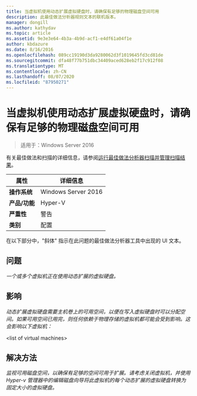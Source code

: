 ```yaml
---
title: 当虚拟机使用动态扩展虚拟硬盘时，请确保有足够的物理磁盘空间可用
description: 此最佳做法分析器规则文本的联机版本。
manager: dongill
ms.author: kathydav
ms.topic: article
ms.assetid: 9e3e3e64-4b3a-4b9d-acf1-e4df61a04f1e
author: kbdazure
ms.date: 8/16/2016
ms.openlocfilehash: 089cc19190d3da9280062d3f1019645fd3cd81de
ms.sourcegitcommit: dfa48f77b751dbc34409aced628eb2f17c912f08
ms.translationtype: MT
ms.contentlocale: zh-CN
ms.lasthandoff: 08/07/2020
ms.locfileid: "87950271"
---
```

# <a name="ensure-sufficient-physical-disk-space-is-available-when-virtual-machines-use-dynamically-expanding-virtual-hard-disks"></a>当虚拟机使用动态扩展虚拟硬盘时，请确保有足够的物理磁盘空间可用

>适用于：Windows Server 2016

有关最佳做法和扫描的详细信息，请参阅[运行最佳做法分析器扫描并管理扫描结果](https://go.microsoft.com/fwlink/p/?LinkID=223177)。

|属性|详细信息|
|-|-|
|**操作系统**|Windows Server 2016|
|**产品/功能**|Hyper-V|
|**严重性**|警告|
|**类别**|配置|

在以下部分中，"斜体" 指示在此问题的最佳做法分析器工具中出现的 UI 文本。

## <a name="issue"></a>问题
*一个或多个虚拟机正在使用动态扩展的虚拟硬盘。*

## <a name="impact"></a>影响
*动态扩展虚拟硬盘需要主机卷上的可用空间，以便在写入虚拟硬盘时可以分配空间。如果可用空间已用完，则任何依赖于物理存储的虚拟机都可能会受到影响。这会影响以下虚拟机：*

\<list of virtual machines>

## <a name="resolution"></a>解决方法
*监视可用磁盘空间，以确保有足够的空间可用于扩展。请考虑关闭虚拟机，并使用 Hyper-v 管理器中的编辑磁盘向导将此虚拟机的每个动态扩展的虚拟硬盘转换为固定大小的虚拟硬盘。*



